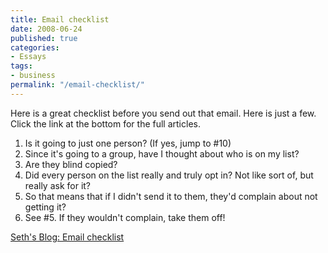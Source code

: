 ```yaml
---
title: Email checklist
date: 2008-06-24
published: true
categories:
- Essays
tags:
- business
permalink: "/email-checklist/"
---
```

Here is a great checklist before you send out that email.  Here is just a few.  Click the link at the bottom for the full articles.

1. Is it going to just one person? (If yes, jump to #10)
2. Since it's going to a group, have I thought about who is on my list?
3. Are they blind copied?
4. Did every person on the list really and truly opt in? Not like sort of, but really ask for it?
5. So that means that if I didn't send it to them, they'd complain about not getting it?
6. See #5. If they wouldn't complain, take them off!

[Seth's Blog: Email checklist](https://seths.blog/2008/06/email-checklist/)